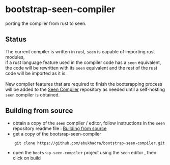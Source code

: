 # bootstrap-seen-compiler

porting the compiler from rust to seen.

## Status
The current compiler is written in rust, `seen` is capable of importing rust modules, <br>
if a rust language feature used in the compiler code has a `seen` equivalent, <br>
the code will be rewritten with its `seen` equivalent and the rest of the rust code will be imported as it is.<br><br>
New compiler features that are required to finish the bootsrapping process will be added to the [Seen Compiler](https://github.com/abukhadra/seen-compiler) repository as needed until a self-hosting `seen` compiler is obtained.


## Building from source
- obtain a copy of the `seen` compiler / editor, follow instructions in the `seen` repository readme file : [Building from source](https://github.com/abukhadra/seen#building-from-source)
- get a copy of the bootsrap-seen-compiler  
```
    git clone https://github.com/abukhadra/bootstrap-seen-compiler.git
```
- open the `bootsrap-seen-compiler` project using the `seen` editor , then click on build